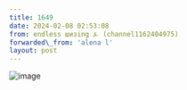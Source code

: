 ```yaml
---
title: 1649
date: 2024-02-08 02:53:08
from: endless шизing ⍼ (channel1162404975)
forwarded\_from: 'аlena l'
layout: post
---
```


![image](photos/photo_250@08-02-2024_02-53-08.jpg)


